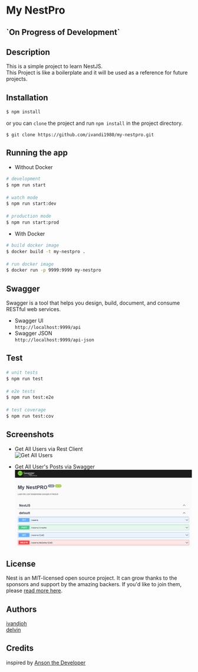 # My NestPro

<h2>`On Progress of Development`</h2>

## Description

This is a simple project to learn NestJS.  
This Project is like a boilerplate and it will be used as a reference for future projects.  


## Installation

```bash
$ npm install
```

or you can `clone` the project and run `npm install` in the project directory.

```angular2html
$ git clone https://github.com/ivandi1980/my-nestpro.git
```

## Running the app  

- Without Docker

```bash
# development
$ npm run start

# watch mode
$ npm run start:dev

# production mode
$ npm run start:prod
```

- With Docker

```bash
# build docker image
$ docker build -t my-nestpro .

# run docker image
$ docker run -p 9999:9999 my-nestpro
```

## Swagger

Swagger is a tool that helps you design, build, document, and consume RESTful web services.

- Swagger UI  
  `http://localhost:9999/api`
- Swagger JSON  
  `http://localhost:9999/api-json`


## Test

```bash
# unit tests
$ npm run test

# e2e tests
$ npm run test:e2e

# test coverage
$ npm run test:cov
```

## Screenshots

- Get All Users via Rest Client  
  ![Get All Users](/assets/get_all_users.png)

- Get All User's Posts via Swagger  
  ![Get All Users](/assets/swagger.png)

## License

Nest is an MIT-licensed open source project. It can grow thanks to the sponsors and support by the amazing backers. If
you'd like to join them, please [read more here](https://docs.nestjs.com/support).

## Authors

[ivandjoh](https://linkedin.com/in/ivandjoh)  
[delvin](https://github.com/delvincakep)

## Credits

inspired by [Anson the Developer](https://www.youtube.com/watch?v=xzu3QXwo1BU&list=PL_cUvD4qzbkw-phjGK2qq0nQiG6gw1cKK)
